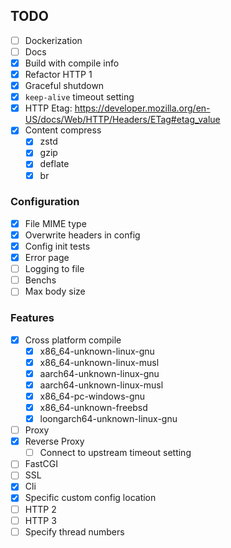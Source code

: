 ## TODO

-   [ ] Dockerization
-   [ ] Docs
-   [x] Build with compile info
-   [x] Refactor HTTP 1
-   [x] Graceful shutdown
-   [x] `keep-alive` timeout setting
-   [x] HTTP Etag: https://developer.mozilla.org/en-US/docs/Web/HTTP/Headers/ETag#etag_value
-   [x] Content compress
    -   [x] zstd
    -   [x] gzip
    -   [x] deflate
    -   [x] br

### Configuration

-   [x] File MIME type
-   [x] Overwrite headers in config
-   [x] Config init tests
-   [x] Error page
-   [ ] Logging to file
-   [ ] Benchs
-   [ ] Max body size

### Features

-   [x] Cross platform compile
    -   [x] x86_64-unknown-linux-gnu
    -   [x] x86_64-unknown-linux-musl
    -   [x] aarch64-unknown-linux-gnu
    -   [x] aarch64-unknown-linux-musl
    -   [x] x86_64-pc-windows-gnu
    -   [x] x86_64-unknown-freebsd
    -   [x] loongarch64-unknown-linux-gnu
-   [ ] Proxy
-   [x] Reverse Proxy
    -   [ ] Connect to upstream timeout setting
-   [ ] FastCGI
-   [ ] SSL
-   [x] Cli
-   [x] Specific custom config location
-   [ ] HTTP 2
-   [ ] HTTP 3
-   [ ] Specify thread numbers
